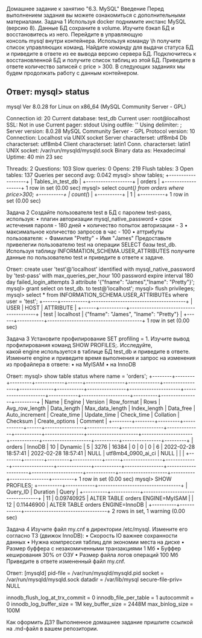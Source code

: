 Домашнее задание к занятию "6.3. MySQL"
Введение
Перед выполнением задания вы можете ознакомиться с дополнительными материалами.
Задача 1
Используя docker поднимите инстанс MySQL (версию 8). Данные БД сохраните в volume.
Изучите бэкап БД и восстановитесь из него.
Перейдите в управляющую консоль mysql внутри контейнера.
Используя команду \h получите список управляющих команд.
Найдите команду для выдачи статуса БД и приведите в ответе из ее вывода версию сервера БД.
Подключитесь к восстановленной БД и получите список таблиц из этой БД.
Приведите в ответе количество записей с price > 300.
В следующих заданиях мы будем продолжать работу с данным контейнером.

Ответ:
mysql> status
--------------
mysql  Ver 8.0.28 for Linux on x86_64 (MySQL Community Server - GPL)

Connection id:          20
Current database:       test_db
Current user:           root@localhost
SSL:                    Not in use
Current pager:          stdout
Using outfile:          ''
Using delimiter:        ;
Server version:         8.0.28 MySQL Community Server - GPL
Protocol version:       10
Connection:             Localhost via UNIX socket
Server characterset:    utf8mb4
Db     characterset:    utf8mb4
Client characterset:    latin1
Conn.  characterset:    latin1
UNIX socket:            /var/run/mysqld/mysqld.sock
Binary data as:         Hexadecimal
Uptime:                 40 min 23 sec

Threads: 2  Questions: 103  Slow queries: 0  Opens: 219  Flush tables: 3  Open tables: 137  Queries per second avg: 0.042
mysql> show tables;
+-------------------+
| Tables_in_test_db |
+-------------------+
| orders            |
+-------------------+
1 row in set (0.00 sec)
mysql> select count(*) from orders where price>300;
+----------+
| count(*) |
+----------+
|        1 |
+----------+
1 row in set (0.00 sec)

Задача 2
Создайте пользователя test в БД c паролем test-pass, используя:
    • плагин авторизации mysql_native_password
    • срок истечения пароля - 180 дней
    • количество попыток авторизации - 3
    • максимальное количество запросов в час - 100
    • аттрибуты пользователя:
        ◦ Фамилия "Pretty"
        ◦ Имя "James"
Предоставьте привелегии пользователю test на операции SELECT базы test_db.
Используя таблицу INFORMATION_SCHEMA.USER_ATTRIBUTES получите данные по пользователю test и приведите в ответе к задаче.

Ответ:
create user 'test'@'localhost' 
    identified with mysql_native_password by 'test-pass' 
    with max_queries_per_hour 100
    password expire interval 180 day 
    failed_login_attempts 3 
    attribute '{"fname": "James","lname": "Pretty"}';
mysql> grant select on test_db. to test@'localhost';
mysql> flush privileges;
mysql> select * from INFORMATION_SCHEMA.USER_ATTRIBUTEs where user = 'test';
+------+-----------+---------------------------------------+
| USER | HOST      | ATTRIBUTE                             |
+------+-----------+---------------------------------------+
| test | localhost | {"fname": "James", "lname": "Pretty"} |
+------+-----------+---------------------------------------+
1 row in set (0.00 sec)


Задача 3
Установите профилирование SET profiling = 1. Изучите вывод профилирования команд SHOW PROFILES;.
Исследуйте, какой engine используется в таблице БД test_db и приведите в ответе.
Измените engine и приведите время выполнения и запрос на изменения из профайлера в ответе:
    • на MyISAM
    • на InnoDB


Ответ:
mysql> show table status where name = 'orders';
+--------+--------+---------+------------+------+----------------+-------------+-----------------+--------------+-----------+----------------+---------------------+---------------------+------------+--------------------+----------+----------------+---------+
| Name   | Engine | Version | Row_format | Rows | Avg_row_length | Data_length | Max_data_length | Index_length | Data_free | Auto_increment | Create_time         | Update_time         | Check_time | Collation          | Checksum | Create_options | Comment |
+--------+--------+---------+------------+------+----------------+-------------+-----------------+--------------+-----------+----------------+---------------------+---------------------+------------+--------------------+----------+----------------+---------+
| orders | InnoDB |      10 | Dynamic    |    5 |           3276 |       16384 |               0 |            0 |         0 |              6 | 2022-02-28 18:57:41 | 2022-02-28 18:57:41 | NULL       | utf8mb4_0900_ai_ci |     NULL |                |         |
+--------+--------+---------+------------+------+----------------+-------------+-----------------+--------------+-----------+----------------+---------------------+---------------------+------------+--------------------+----------+----------------+---------+
1 row in set (0.00 sec)
mysql> SHOW PROFILES;
+----------+------------+----------------------------------+
| Query_ID | Duration   | Query                            |
+----------+------------+----------------------------------+
|       11 | 0.09740925 | ALTER TABLE orders ENGINE=MyISAM |
|       12 | 0.11446900 | ALTER TABLE orders ENGINE=InnoDB |
+----------+------------+----------------------------------+
2 rows in set, 1 warning (0.00 sec)

Задача 4
Изучите файл my.cnf в директории /etc/mysql.
Измените его согласно ТЗ (движок InnoDB):
    • Скорость IO важнее сохранности данных
    • Нужна компрессия таблиц для экономии места на диске
    • Размер буффера с незакомиченными транзакциями 1 Мб
    • Буффер кеширования 30% от ОЗУ
    • Размер файла логов операций 100 Мб
Приведите в ответе измененный файл my.cnf.


Ответ:
[mysqld]
pid-file        = /var/run/mysqld/mysqld.pid
socket          = /var/run/mysqld/mysqld.sock
datadir         = /var/lib/mysql
secure-file-priv= NULL

innodb_flush_log_at_trx_commit = 0 
innodb_file_per_table = 1
autocommit = 0
innodb_log_buffer_size  = 1M
key_buffer_size = 2448М
max_binlog_size = 100M


Как оформить ДЗ?
Выполненное домашнее задание пришлите ссылкой на .md-файл в вашем репозитории.
